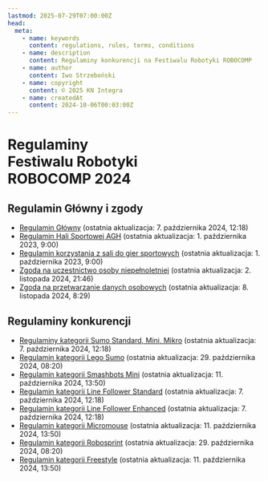 ```yaml
---
lastmod: 2025-07-29T07:00:00Z
head:
  meta:
    - name: keywords
      content: regulations, rules, terms, conditions
    - name: description
      content: Regulaminy konkurencji na Festiwalu Robotyki ROBOCOMP
    - name: author
      content: Iwo Strzeboński
    - name: copyright
      content: © 2025 KN Integra
    - name: createdAt
      content: 2024-10-06T00:03:00Z
---
```


# Regulaminy <br />Festiwalu Robotyki <br />ROBOCOMP 2024

## Regulamin Główny i zgody

- <a href="/docs/pdf/Regulamin Główny.pdf" target="_blank">Regulamin Główny</a> (ostatnia aktualizacja: 7. października 2024, 12:18)
- <a href="/docs/pdf/REGULAMIN-HALI-SPORTOWEJ-AKADEMII-GORNICZO-ogolny.pdf" target="_blank">Regulamin Hali Sportowej AGH</a> (ostatnia aktualizacja: 1. października 2023, 9:00)
- <a href="/docs/pdf/REGULAMIN-KORZYSTANIA-Z-SALI-DO-GIER-SPORTOWYCH.pdf" target="_blank">Regulamin korzystania z sali do gier sportowych</a> (ostatnia aktualizacja: 1. października 2023, 9:00)
- <a href="/docs/pdf/Zgoda na Uczestnictwo.pdf" target="_blank">Zgoda na uczestnictwo osoby niepełnoletniej</a> (ostatnia aktualizacja: 2. listopada 2024, 21:46)
- <a href="/docs/pdf/Zgoda RODO.pdf" target="_blank">Zgoda na przetwarzanie danych osobowych</a> (ostatnia aktualizacja: 8. listopada 2024, 8:29)

## Regulaminy konkurencji

- <a href="/docs/pdf/competitions/Sumo.pdf" target="_blank">Regulaminy kategorii Sumo Standard, Mini, Mikro</a> (ostatnia aktualizacja: 7. października 2024, 12:18)
- <a href="/docs/pdf/competitions/Lego Sumo.pdf" target="_blank">Regulamin kategorii Lego Sumo</a> (ostatnia aktualizacja: 29. października 2024, 08:20)
- <a href="/docs/pdf/competitions/Mini Smashbots.pdf" target="_blank">Regulamin kategorii Smashbots Mini</a> (ostatnia aktualizacja: 11. października 2024, 13:50)
- <a href="/docs/pdf/competitions/Line Follower Standard.pdf" target="_blank">Regulamin kategorii Line Follower Standard</a> (ostatnia aktualizacja: 7. października 2024, 12:18)
- <a href="/docs/pdf/competitions/Line Follower Enhanced.pdf" target="_blank">Regulamin kategorii Line Follower Enhanced</a> (ostatnia aktualizacja: 7. października 2024, 12:18)
- <a href="/docs/pdf/competitions/Micromouse.pdf" target="_blank">Regulamin kategorii Micromouse</a> (ostatnia aktualizacja: 11. października 2024, 13:50)
- <a href="/docs/pdf/competitions/RoboSprint.pdf" target="_blank">Regulamin kategorii Robosprint</a> (ostatnia aktualizacja: 29. października 2024, 08:20)
- <a href="/docs/pdf/competitions/Freestyle.pdf" target="_blank">Regulamin kategorii Freestyle</a> (ostatnia aktualizacja: 11. października 2024, 13:50)
